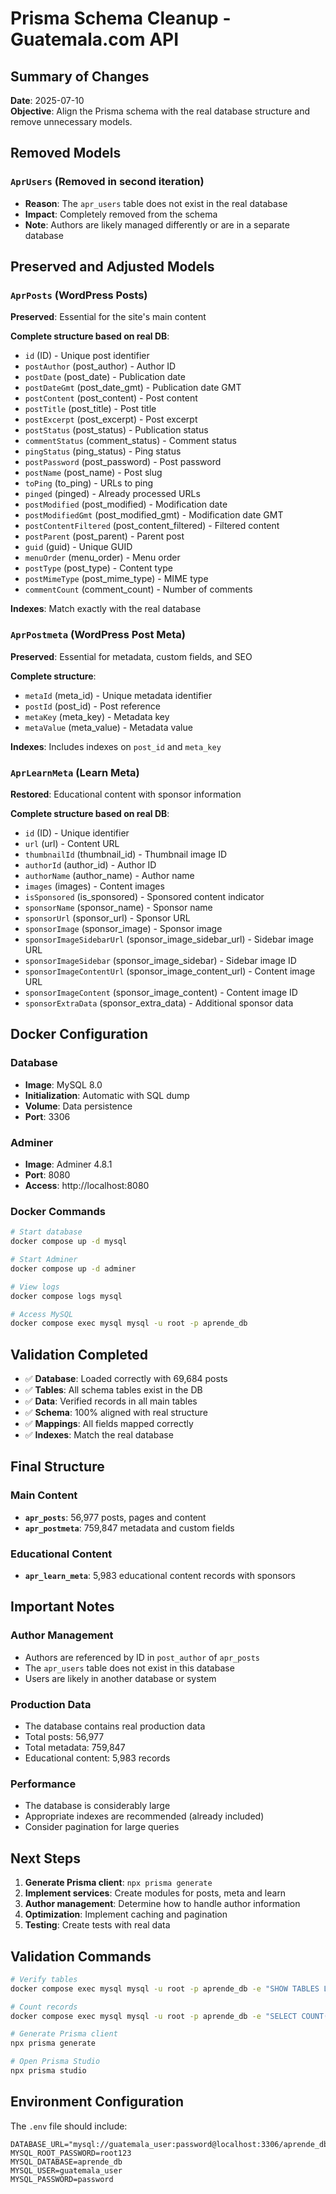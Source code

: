 # Prisma Schema Cleanup - Guatemala.com API

## Summary of Changes

**Date**: 2025-07-10  
**Objective**: Align the Prisma schema with the real database structure and remove unnecessary models.

## Removed Models

### `AprUsers` (Removed in second iteration)
- **Reason**: The `apr_users` table does not exist in the real database
- **Impact**: Completely removed from the schema
- **Note**: Authors are likely managed differently or are in a separate database

## Preserved and Adjusted Models

### `AprPosts` (WordPress Posts)
**Preserved**: Essential for the site's main content

**Complete structure based on real DB**:
- `id` (ID) - Unique post identifier
- `postAuthor` (post_author) - Author ID
- `postDate` (post_date) - Publication date
- `postDateGmt` (post_date_gmt) - Publication date GMT
- `postContent` (post_content) - Post content
- `postTitle` (post_title) - Post title
- `postExcerpt` (post_excerpt) - Post excerpt
- `postStatus` (post_status) - Publication status
- `commentStatus` (comment_status) - Comment status
- `pingStatus` (ping_status) - Ping status
- `postPassword` (post_password) - Post password
- `postName` (post_name) - Post slug
- `toPing` (to_ping) - URLs to ping
- `pinged` (pinged) - Already processed URLs
- `postModified` (post_modified) - Modification date
- `postModifiedGmt` (post_modified_gmt) - Modification date GMT
- `postContentFiltered` (post_content_filtered) - Filtered content
- `postParent` (post_parent) - Parent post
- `guid` (guid) - Unique GUID
- `menuOrder` (menu_order) - Menu order
- `postType` (post_type) - Content type
- `postMimeType` (post_mime_type) - MIME type
- `commentCount` (comment_count) - Number of comments

**Indexes**: Match exactly with the real database

### `AprPostmeta` (WordPress Post Meta)
**Preserved**: Essential for metadata, custom fields, and SEO

**Complete structure**:
- `metaId` (meta_id) - Unique metadata identifier
- `postId` (post_id) - Post reference
- `metaKey` (meta_key) - Metadata key
- `metaValue` (meta_value) - Metadata value

**Indexes**: Includes indexes on `post_id` and `meta_key`

### `AprLearnMeta` (Learn Meta)
**Restored**: Educational content with sponsor information

**Complete structure based on real DB**:
- `id` (ID) - Unique identifier
- `url` (url) - Content URL
- `thumbnailId` (thumbnail_id) - Thumbnail image ID
- `authorId` (author_id) - Author ID
- `authorName` (author_name) - Author name
- `images` (images) - Content images
- `isSponsored` (is_sponsored) - Sponsored content indicator
- `sponsorName` (sponsor_name) - Sponsor name
- `sponsorUrl` (sponsor_url) - Sponsor URL
- `sponsorImage` (sponsor_image) - Sponsor image
- `sponsorImageSidebarUrl` (sponsor_image_sidebar_url) - Sidebar image URL
- `sponsorImageSidebar` (sponsor_image_sidebar) - Sidebar image ID
- `sponsorImageContentUrl` (sponsor_image_content_url) - Content image URL
- `sponsorImageContent` (sponsor_image_content) - Content image ID
- `sponsorExtraData` (sponsor_extra_data) - Additional sponsor data

## Docker Configuration

### Database
- **Image**: MySQL 8.0
- **Initialization**: Automatic with SQL dump
- **Volume**: Data persistence
- **Port**: 3306

### Adminer
- **Image**: Adminer 4.8.1
- **Port**: 8080
- **Access**: http://localhost:8080

### Docker Commands
```bash
# Start database
docker compose up -d mysql

# Start Adminer
docker compose up -d adminer

# View logs
docker compose logs mysql

# Access MySQL
docker compose exec mysql mysql -u root -p aprende_db
```

## Validation Completed

- ✅ **Database**: Loaded correctly with 69,684 posts
- ✅ **Tables**: All schema tables exist in the DB
- ✅ **Data**: Verified records in all main tables
- ✅ **Schema**: 100% aligned with real structure
- ✅ **Mappings**: All fields mapped correctly
- ✅ **Indexes**: Match the real database

## Final Structure

### Main Content
- **`apr_posts`**: 56,977 posts, pages and content
- **`apr_postmeta`**: 759,847 metadata and custom fields

### Educational Content
- **`apr_learn_meta`**: 5,983 educational content records with sponsors

## Important Notes

### Author Management
- Authors are referenced by ID in `post_author` of `apr_posts`
- The `apr_users` table does not exist in this database
- Users are likely in another database or system

### Production Data
- The database contains real production data
- Total posts: 56,977
- Total metadata: 759,847
- Educational content: 5,983 records

### Performance
- The database is considerably large
- Appropriate indexes are recommended (already included)
- Consider pagination for large queries

## Next Steps

1. **Generate Prisma client**: `npx prisma generate`
2. **Implement services**: Create modules for posts, meta and learn
3. **Author management**: Determine how to handle author information
4. **Optimization**: Implement caching and pagination
5. **Testing**: Create tests with real data

## Validation Commands

```bash
# Verify tables
docker compose exec mysql mysql -u root -p aprende_db -e "SHOW TABLES LIKE 'apr_%';"

# Count records
docker compose exec mysql mysql -u root -p aprende_db -e "SELECT COUNT(*) FROM apr_posts;"

# Generate Prisma client
npx prisma generate

# Open Prisma Studio
npx prisma studio
```

## Environment Configuration

The `.env` file should include:
```env
DATABASE_URL="mysql://guatemala_user:password@localhost:3306/aprende_db"
MYSQL_ROOT_PASSWORD=root123
MYSQL_DATABASE=aprende_db
MYSQL_USER=guatemala_user
MYSQL_PASSWORD=password
``` 